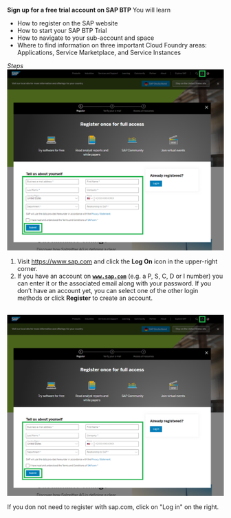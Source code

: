 **Sign up for a free trial account on SAP BTP**
You will learn

- How to register on the SAP website</li>
- How to start your SAP BTP Trial</li>
- How to navigate to your sub-account and space</li>
- Where to find information on three important Cloud Foundry areas: Applications, Service Marketplace, and Service Instances

*Steps*
![](../images/Register_for_Trial.png)
1. Visit <a href="https://www.sap.com/" target="true">https://www.sap.com</a>&nbsp;and click the&nbsp;<strong>Log On</strong> icon in the upper-right corner.
2. If you have an account</strong>&nbsp;on&nbsp;<a href="https://www.sap.com/" target="new"><strong><code>www.sap.com</code></strong></a>&nbsp;(e.g. a P, S, C, D or I number) you can enter it or the associated email along with your password. If you don&rsquo;t have an account yet, you can select one of the other login methods or click&nbsp;<strong>Register</strong>&nbsp;to create an account. <br /><br />
 
![](../images/Register_for_Trial.png)

     
If you don not need to register with sap.com, click on "Log in" on the right.
